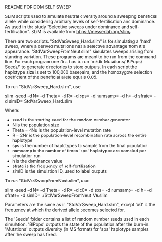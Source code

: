 README FOR DOM SELF SWEEP

SLiM scripts used to simulate neutral diversity around a sweeping beneficial allele, while considering arbitrary levels of self-fertilisation and dominance. As used in the study "Selective sweeps under dominance and self-fertilisation". SLiM is available from https://messerlab.org/slim/.

There are two scripts. "StdVarSweep_Hard.slim" is for simulating a 'hard' sweep, where a derived mutations has a selective advantage from it's appearance. "StdVarSweepFromNeut.slim" simulates sweeps arising from standing variation. These programs are meant to be run from the command line. For each program one first has to run 'mkdir Mutations/ BIPops/ Seeds/' to generate directories to store outputs. In each script the haplotype size is set to 100,000 basepairs, and the homozygote selection coefficient of the beneficial allele equals 0.05.

To run "StdVarSweep_Hard.slim", use:

slim -seed <SEED> -d N=<POP SIZE> -d Theta=<MUT RATE> -d R=<REC RATE> -d sps=<OUTPUT HAPLOTYPES> -d numsamp=<NUMBER OF SAMPLES> -d h=<DOMINANCE> -d sfrate=<SELFING FREQUENCY> -d simID=<ID> StdVarSweep_Hard.slim

Where:
- seed is the starting seed for the random number generator
- N is the population size
- Theta = 4Nu is the population-level mutation rate
- R = 2Nr is the population-level recombination rate across the entire haplotype
- sps is the number of haplotypes to sample from the final population
- numsamp is the number of times 'sps' haplotypes are sampled per simulation run
- h is the dominance value
- sfrate is the frequency of self-fertilisation
- simID is the simulation ID, used to label outputs

To run "StdVarSweepFromNeut.slim", use:

slim -seed <SEED> -d N=<POP SIZE> -d Theta=<MUT RATE> -d R=<REC RATE> -d x0=<STARTING FREQUNCY> -d sps=<OUTPUT HAPLOTYPES> -d numsamp=<NUMBER OF SAMPLES> -d h=<DOMINANCE> -d sfrate=<SELFING FREQUENCY> -d simID=<ID> ./StdVarSweepFromNeut_V6.slim

Parameters are the same as in "StdVarSweep_Hard.slim", except 'x0' is the frequency at which the derived allele becomes selected for.

The 'Seeds' folder contains a list of random number seeds used in each simulation. 'BIPops' outputs the state of the population after the burn-in. 'Mutations' outputs diversity (in MS format) for 'sps' haplotype samples after the sweep has fixed.

